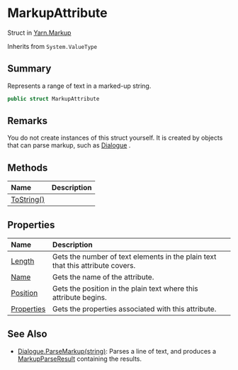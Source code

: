 # MarkupAttribute

Struct in [Yarn.Markup](api/csharp/yarn.markup.md)

Inherits from `System.ValueType`

## Summary


Represents a range of text in a marked-up string.


```csharp
public struct MarkupAttribute
```

## Remarks


You do not create instances of this struct yourself. It is created
by objects that can parse markup, such as  <a href="yarn.dialogue.md">Dialogue</a> .


## Methods

|Name|Description|
|:---|:---|
|[ToString()](api/csharp/yarn.markup.markupattribute.tostring.md)||

## Properties

|Name|Description|
|:---|:---|
|[Length](api/csharp/yarn.markup.markupattribute.length.md)|Gets the number of text elements in the plain text that this attribute covers.|
|[Name](api/csharp/yarn.markup.markupattribute.name.md)|Gets the name of the attribute.|
|[Position](api/csharp/yarn.markup.markupattribute.position.md)|Gets the position in the plain text where this attribute begins.|
|[Properties](api/csharp/yarn.markup.markupattribute.properties.md)|Gets the properties associated with this attribute.|

## See Also

* [Dialogue.ParseMarkup\(string\)](api/csharp/yarn.dialogue.parsemarkup.md): Parses a line of text, and produces a  <a href="yarn.markup.markupparseresult.md">MarkupParseResult</a>  containing the results.

